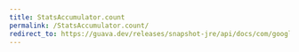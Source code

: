 ```yaml
---
title: StatsAccumulator.count
permalink: /StatsAccumulator.count/
redirect_to: https://guava.dev/releases/snapshot-jre/api/docs/com/google/common/math/StatsAccumulator.html#count--
---
```

